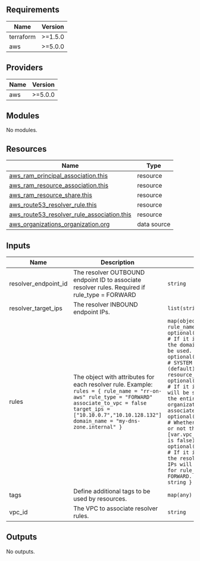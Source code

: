 <!-- BEGIN_TF_DOCS -->
## Requirements

| Name | Version |
|------|---------|
| terraform | >=1.5.0 |
| aws | >=5.0.0 |

## Providers

| Name | Version |
|------|---------|
| aws | >=5.0.0 |

## Modules

No modules.

## Resources

| Name | Type |
|------|------|
| [aws_ram_principal_association.this](https://registry.terraform.io/providers/hashicorp/aws/latest/docs/resources/ram_principal_association) | resource |
| [aws_ram_resource_association.this](https://registry.terraform.io/providers/hashicorp/aws/latest/docs/resources/ram_resource_association) | resource |
| [aws_ram_resource_share.this](https://registry.terraform.io/providers/hashicorp/aws/latest/docs/resources/ram_resource_share) | resource |
| [aws_route53_resolver_rule.this](https://registry.terraform.io/providers/hashicorp/aws/latest/docs/resources/route53_resolver_rule) | resource |
| [aws_route53_resolver_rule_association.this](https://registry.terraform.io/providers/hashicorp/aws/latest/docs/resources/route53_resolver_rule_association) | resource |
| [aws_organizations_organization.org](https://registry.terraform.io/providers/hashicorp/aws/latest/docs/data-sources/organizations_organization) | data source |

## Inputs

| Name | Description | Type | Default | Required |
|------|-------------|------|---------|:--------:|
| resolver\_endpoint\_id | The resolver OUTBOUND endpoint ID to associate resolver rules. Required if rule\_type = FORWARD | `string` | `null` | no |
| resolver\_target\_ips | The resolver INBOUND endpoint IPs. | `list(string)` | `[]` | no |
| rules | The object with attributes for each resolver rule. Example: ```rules = { rule_name = "rr-on-aws" rule_type = "FORWARD" associate_to_vpc = false target_ips = ["10.10.0.7","10.10.128.132"] domain_name = "my-dns-zone.internal" }``` | ```map(object( { rule_name = optional(string)       # If it is omitted, the domain name will be used. rule_type = optional(string)       # SYSTEM or FORWARD. (default) resource_share_arn = optional(string)       # If it is omitted, it will be shared with the entire organization. associate_to_vpc = optional(bool)         # Whether to associate or not the rule to VPC [var.vpc_id]. (default is false) target_ips = optional(list(string)) # If it is omitted, the resolver inbound IPs will be used, only for rule_type = FORWARD. domain_name = string } ))``` | n/a | yes |
| tags | Define additional tags to be used by resources. | `map(any)` | `{}` | no |
| vpc\_id | The VPC to associate resolver rules. | `string` | `null` | no |

## Outputs

No outputs.
<!-- END_TF_DOCS -->